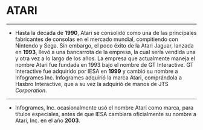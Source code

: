 # ATARI
___
* Hasta la década de **1990**, Atari se consolidó como una de las principales fabricantes de consolas en el mercado mundial, compitiendo con Nintendo y Sega. Sin embargo, el poco éxito de la Atari Jaguar, lanzada en **1993**, llevó a una bancarrota de la empresa, la cual sería vendida una y otra vez a lo largo de los años. La empresa que actualmente maneja el nombre Atari fue fundada en 1993 bajo el nombre de GT Interactive. GT Interactive fue adquirido por IESA en **1999** y cambió su nombre a Infogrames Inc. Infogrames adquirió la marca Atari, comprándola a Hasbro Interactive, que a su vez la adquirió de manos de JTS _Corporation_.
___
* Infogrames, Inc. ocasionalmente usó el nombre Atari como marca, para títulos especiales, antes de que IESA cambiara oficialmente su nombre a Atari, Inc. en el año **2003**.